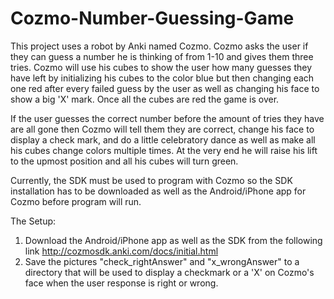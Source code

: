 # Cozmo-Number-Guessing-Game
This project uses a robot by Anki named Cozmo. Cozmo asks the user if they can guess a number he is thinking of from 1-10 and gives them three tries. Cozmo will use his cubes to show the user how many guesses they have left by initializing his cubes to the color blue but then changing each one red after every failed guess by the user as well as changing his face to show a big 'X' mark. Once all the cubes are red the game is over.

If the user guesses the correct number before the amount of tries they have are all gone then Cozmo will tell them they are correct, change his face to display a check mark, and do a little celebratory dance as well as make all his cubes change colors multiple times. At the very end he will raise his lift to the upmost position and all his cubes will turn green.

Currently, the SDK must be used to program with Cozmo so the SDK installation has to be downloaded as well as the Android/iPhone app for Cozmo before program will run.

The Setup:
1. Download the Android/iPhone app as well as the SDK from the following link http://cozmosdk.anki.com/docs/initial.html
2. Save the pictures "check_rightAnswer" and "x_wrongAnswer" to a directory that will be used to display a checkmark or a 'X' on Cozmo's
   face when the user response is right or wrong.
